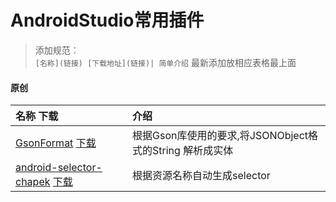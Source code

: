 # AndroidStudio常用插件

> 添加规范：  
> `[名称](链接) [下载地址](链接)| 简单介绍`
> 最新添加放相应表格最上面

#### 原创
名称 下载 | 介绍
:------------- | :-------------
[GsonFormat](https://github.com/zzz40500/GsonFormat) [下载](https://plugins.jetbrains.com/plugin/download?pr=androidstudio&updateId=21015) | 根据Gson库使用的要求,将JSONObject格式的String 解析成实体
[android-selector-chapek](https://github.com/inmite/android-selector-chapek) [下载](http://plugins.jetbrains.com/plugin/7298) | 根据资源名称自动生成selector
